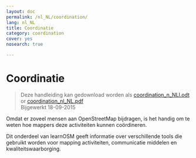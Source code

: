 ```yaml
---
layout: doc
permalink: /nl_NL/coordination/
lang: nl_NL
title: Coordinatie
category: coordination
cover: yes
nosearch: true

---
```


Coordinatie
============

> Deze handleiding kan gedownload worden als [coordination_n_NLl.odt](/files/coordination_nl_NL.odt) or [coordination_nl_NL.pdf](/files/coordination_nl_NL.pdf)  
> Bijgewerkt 18-09-2015

Omdat er zoveel mensen aan OpenStreetMap bijdragen, is het handig om te weten hoe mappers deze activiteiten kunnen coördineren.

Dit onderdeel van learnOSM geeft informatie over verschillende tools die gebruikt worden voor mapping activiteiten, communicatie middelen en kwaliteitswaarborging.